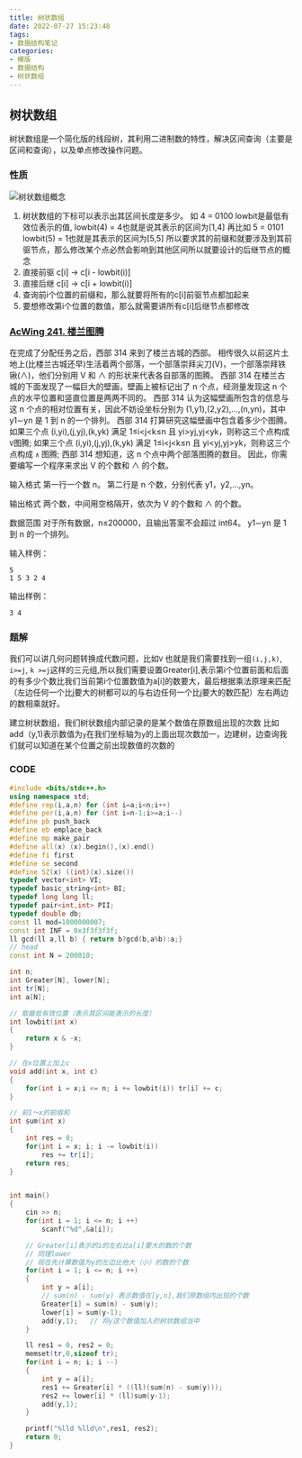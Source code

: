 ```yaml
---
title: 树状数组
date: 2022-07-27 15:23:48
tags:
- 数据结构笔记
categories:
- 模版
- 数据结构
- 树状数组
---
```



## 树状数组
树状数组是一个简化版的线段树，其利用二进制数的特性，解决区间查询（主要是区间和查询），以及单点修改操作问题。
### 性质
 ![树状数组概念](../../themes/butterfly/source/img/树状数组概念.png)
1. 树状数组的下标可以表示出其区间长度是多少。
   如 4 = 0100 lowbit是最低有效位表示的值, lowbit(4) = 4也就是说其表示的区间为[1,4]
   再比如 5 = 0101 lowbit(5) = 1也就是其表示的区间为[5,5]
   所以要求其的前缀和就要涉及到其前驱节点，那么修改某个点必然会影响到其他区间所以就要设计的后继节点的概念
2. 直接前驱 c[i] -> c[i - lowbit(i)]
3. 直接后继 c[i] -> c[i + lowbit(i)]
4. 查询前i个位置的前缀和，那么就要将所有的c[i]前驱节点都加起来
5. 要想修改第i个位置的数值，那么就需要讲所有c[i]后继节点都修改

### [AcWing 241. 楼兰图腾](https://www.acwing.com/problem/content/243/)
在完成了分配任务之后，西部 314 来到了楼兰古城的西部。
相传很久以前这片土地上(比楼兰古城还早)生活着两个部落，一个部落崇拜尖刀(V)，一个部落崇拜铁锹(∧)，他们分别用 V 和 ∧ 的形状来代表各自部落的图腾。
西部 314 在楼兰古城的下面发现了一幅巨大的壁画，壁画上被标记出了 n 个点，经测量发现这 n 个点的水平位置和竖直位置是两两不同的。
西部 314 认为这幅壁画所包含的信息与这 n 个点的相对位置有关，因此不妨设坐标分别为 (1,y1),(2,y2),…,(n,yn)，其中 y1∼yn 是 1 到 n 的一个排列。
西部 314 打算研究这幅壁画中包含着多少个图腾。
如果三个点 (i,yi),(j,yj),(k,yk) 满足 1≤i<j<k≤n 且 yi>yj,yj<yk，则称这三个点构成`V`图腾;
如果三个点 (i,yi),(j,yj),(k,yk) 满足 1≤i<j<k≤n 且 yi<yj,yj>yk，则称这三个点构成 `∧` 图腾;
西部 314 想知道，这 n 个点中两个部落图腾的数目。
因此，你需要编写一个程序来求出 V 的个数和 ∧ 的个数。

输入格式
第一行一个数 n。
第二行是 n 个数，分别代表 y1，y2,…,yn。

输出格式
两个数，中间用空格隔开，依次为 V 的个数和 ∧ 的个数。

数据范围
对于所有数据，n≤200000，且输出答案不会超过 int64。
y1∼yn 是 1 到 n 的一个排列。

输入样例：
```
5
1 5 3 2 4
```
输出样例：
```
3 4
```

### 题解
我们可以讲几何问题转换成代数问题，比如`V` 也就是我们需要找到一组`(i,j,k)`, `i>=j`, `k >=j`这样的三元组,所以我们需要设置Greater[i],表示第i个位置前面和后面的有多少个数比我们当前第i个位置数值为a[i]的数要大，最后根据乘法原理来匹配（左边任何一个比j要大的树都可以的与右边任何一个比j要大的数匹配）左右两边的数相乘就好。

建立树状数组，我们树状数组内部记录的是某个数值在原数组出现的次数
比如add（y,1)表示数值为`y`在我们坐标轴为`y`的上面出现次数加一，边建树，边查询我们就可以知道在某个位置之前出现数值的次数的

### CODE
```C++
#include <bits/stdc++.h>
using namespace std;
#define rep(i,a,n) for (int i=a;i<n;i++)
#define per(i,a,n) for (int i=n-1;i>=a;i--)
#define pb push_back
#define eb emplace_back
#define mp make_pair
#define all(x) (x).begin(),(x).end()
#define fi first
#define se second
#define SZ(x) ((int)(x).size())
typedef vector<int> VI;
typedef basic_string<int> BI;
typedef long long ll;
typedef pair<int,int> PII;
typedef double db;
const ll mod=1000000007;
const int INF = 0x3f3f3f3f;
ll gcd(ll a,ll b) { return b?gcd(b,a%b):a;}
// head
const int N = 200010;

int n;
int Greater[N], lower[N];
int tr[N];
int a[N];

// 取最低有效位置（表示其区间能表示的长度）
int lowbit(int x)
{
    return x & -x;
}

// 在x位置上加上c
void add(int x, int c)
{
    for(int i = x;i <= n; i += lowbit(i)) tr[i] += c;
}

// 前1～x的前缀和
int sum(int x)
{
    int res = 0;
    for(int i = x; i; i -= lowbit(i))
        res += tr[i];
    return res;
}


int main()
{
    cin >> n;
    for(int i = 1; i <= n; i ++)
        scanf("%d",&a[i]);

    // Greater[i]表示的i的左右比a[i]要大的数的个数
    // 同理lower
    // 现在先计算数值为y的左边比他大（小）的数的个数
    for(int i = 1; i <= n; i ++)
    {
        int y = a[i];
        // sum(n) - sum(y) 表示数值在[y,n],我们原数组内出现的个数
        Greater[i] = sum(n) - sum(y); 
        lower[i] = sum(y-1);
        add(y,1);   // 将y这个数值加入的树状数组当中
    }

    ll res1 = 0, res2 = 0;
    memset(tr,0,sizeof tr);
    for(int i = n; i; i --)
    {
        int y = a[i];
        res1 += Greater[i] * ((ll)(sum(n) - sum(y)));
        res2 += lower[i] * (ll)sum(y-1);
        add(y,1);
    }

    printf("%lld %lld\n",res1, res2);
    return 0;
}
```